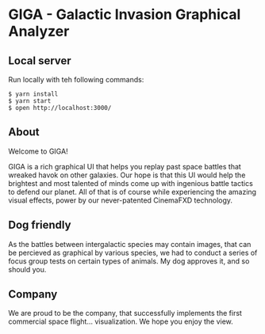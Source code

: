# GIGA - Galactic Invasion Graphical Analyzer

## Local server

Run  locally with teh following commands:
```shell
$ yarn install
$ yarn start
$ open http://localhost:3000/
```

## About

Welcome to GIGA!

GIGA is a rich graphical UI that helps you replay past space battles that wreaked havok on other galaxies.
Our hope is that this UI would help the brightest and most talented of minds come up with ingenious battle tactics to defend our planet.
All of that is of course while experiencing the amazing visual effects, power by our never-patented CinemaFXD technology.

## Dog friendly

As the battles between intergalactic species may contain images, that can be percieved as graphical by various species, we had to conduct a series of
focus group tests on certain types of animals. My dog approves it, and so should you.

## Company

We are proud to be the company, that successfully implements the first commercial space flight... visualization. We hope you enjoy the view.
